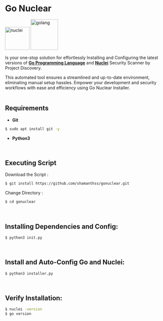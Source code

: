 # Go Nuclear
<img height="75" width="80" src="https://i.ibb.co/vDwwVDx/nuclei.png" alt="nuclei"/> <img height="100" width="90" src="https://i.ibb.co/b1jn8Vw/golang.png" alt="golang"/>

Is your one-stop solution for effortlessly Installing and Configuring the latest versions of <b><u>Go Programming Language</u></b> and <b><u>Nuclei</u></b> Security Scanner by Project Discovery.
<br>

This automated tool ensures a streamlined and up-to-date environment, eliminating manual setup hassles. Empower your development and security workflows with ease and efficiency using Go Nuclear Installer.
<br>
<br>

## Requirements
- <b>Git</b>
```sh
$ sudo apt install git -y
```
- <b>Python3</b>
<br>

## Executing Script
Download the Script :
```sh
$ git install https://github.com/shamanthss/gonuclear.git
```
Change Directory :
```sh
$ cd gonuclear
```
<br>

## Installing Dependencies and Config:
```sh
$ python3 init.py
```
<br>

## Install and Auto-Config Go and Nuclei:
```sh
$ python3 installer.py
```
<br>

## Verify Installation:
```sh
$ nuclei -version
$ go version
```
